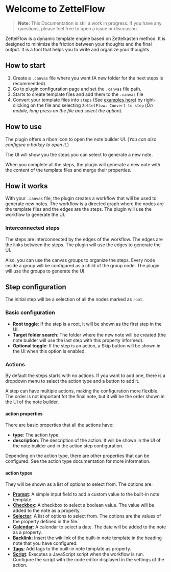 # Welcome to ZettelFlow
> **Note:** This Documentation is still a work in progress. If you have any questions, please feel free to open a issue or disccusion.

ZettelFlow is a dynamic template engine based on Zettelkasten method. It is designed to minimize the friction between your thoughts and the final output. It is a tool that helps you to write and organize your thoughts.

## How to start
1. Create a `.canvas` file where you want (A new folder for the next steps is recommended).
2. Go to plugin configuration page and set the `.canvas` file path.
3. Starts to create template files and add them to the `.canvas` file 
4. Convert your template files into `steps` (See [examples here](https://github.com/RafaelGB/Obsidian-ZettelFlow/tree/main/WorkFlow%20Test)) by right-clicking on the file and selecting `ZettelFlow: Convert to step` (*On mobile, long press on the file and select the option*).

## How to use
The plugin offers a ribon Icon to open the note builder UI. (*You can also configure a hotkey to open it.*)

The UI will show you the steps you can select to generate a new note.

When you complete all the steps, the plugin will generate a new note with the content of the template files and merge their properties.

## How it works
With your `.canvas` file, the plugin creates a workflow that will be used to generate new notes. The workflow is a directed graph where the nodes are the template files and the edges are the steps. The plugin will use the workflow to generate the UI.

### Interconnected steps
The steps are interconnected by the edges of the workflow. The edges are the links between the steps. The plugin will use the edges to generate the UI.

Also, you can use the canvas groups to organize the steps. Every node inside a group will be configured as a child of the group node. The plugin will use the groups to generate the UI.

## Step configuration
The initial step will be a selection of all the nodes marked as `root`.

### Basic configuration
- **Root toggle**: If the step is a root, it will be shown as the first step in the UI.
- **Target folder search**: The folder where the new note will be created (the note builder will use the last step with this property informed).
- **Optional toggle**: If the step is an action, a Skip button will be shown in the UI when this option is enabled.

### Actions
By default the steps starts with no actions. If you want to add one, there is a dropdown menu to select the action type and a button to add it.

A step can have multiple actions, making the configuration more flexible. The order is not important fot the final note, but it will be the order shown in the UI of the note builder.

#### action properties
There are basic properties that all the actions have:
- **type**: The action type.
- **description**: The description of the action. It will be shown in the UI of the note builder and in the action step configuration.

Depending on the action type, there are other properties that can be configured. See the action type documentation for more information.

#### action types
They will be shown as a list of options to select from. The options are:

- **[Prompt](./steps/PromptStep.md)**: A simple input field to add a custom value to the built-in note template.
- **[Checkbox](./steps/CheckboxStep.md)**: A checkbox to select a boolean value. The value will be added to the note as a property.
- **[Selector](./steps/SelectorStep.md)**: A list of options to select from. The options are the values of the property defined in the file.
- **[Calendar](./steps/CalendarStep.md)**: A calendar to select a date. The date will be added to the note as a property.
- **[Backlink](./steps/BacklinkStep.md)**: Insert the wikilink of the built-in note template in the heading note that you have configured.
- **[Tags](./steps/TagsStep.md)**: Add tags to the built-in note template as property.
- **[Script](./steps/ScriptStep.md)**: Executes a JavaScript script when the workflow is run. Configure the script with the code editor displayed in the settings of the action.